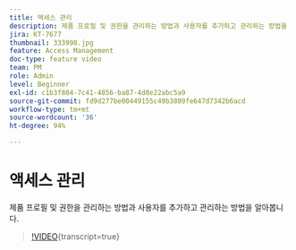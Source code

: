 ```yaml
---
title: 액세스 관리
description: 제품 프로필 및 권한을 관리하는 방법과 사용자를 추가하고 관리하는 방법을 알아봅니다.
jira: KT-7677
thumbnail: 333998.jpg
feature: Access Management
doc-type: feature video
team: PM
role: Admin
level: Beginner
exl-id: c1b3f804-7c41-4856-ba87-4d8e22abc5a9
source-git-commit: fd9d277be00449155c49b3809fe647d7342b6acd
workflow-type: tm+mt
source-wordcount: '36'
ht-degree: 94%

---
```


# 액세스 관리

제품 프로필 및 권한을 관리하는 방법과 사용자를 추가하고 관리하는 방법을 알아봅니다.

>[!VIDEO](https://video.tv.adobe.com/v/333998?quality=12&learn=on){transcript=true}
